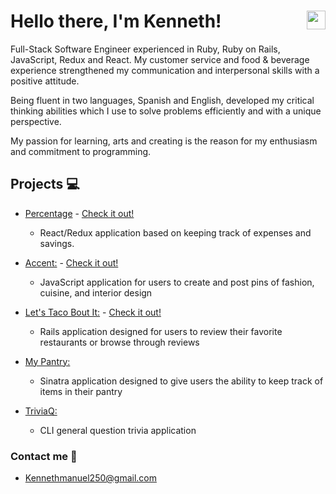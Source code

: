 # Hello there, I'm Kenneth! [<a href="https://www.linkedin.com/in/kenneth-m-colon/" target="blank"><img align="right" src="https://cdn.jsdelivr.net/npm/simple-icons@3.0.1/icons/linkedin.svg" height="30" width="30" /></a>](https://www.linkedin.com/in/kenneth-m-colon/) 

Full-Stack Software Engineer experienced in Ruby, Ruby on Rails, JavaScript, Redux and React. My customer service and food & beverage experience strengthened my communication and interpersonal skills with a positive attitude.

Being fluent in two languages, Spanish and English, developed my critical thinking abilities which I use to solve problems efficiently and with a unique perspective.

My passion for learning, arts and creating is the reason for my enthusiasm and commitment to programming. 

## Projects :computer: 
- [Percentage](https://github.com/ken025/Percentage-React-Redux-Project.git) - [Check it out!](http://percentage.surge.sh/)
  - React/Redux application based on keeping track of expenses and savings.

- [Accent:](https://github.com/ken025/Accent-JS-Project.git) - [Check it out!](http://accent.surge.sh/)
  - JavaScript application for users to create and post pins of fashion, cuisine, and interior design
  
- [Let's Taco Bout It:](https://github.com/ken025/taco_bout_it.git) - [Check it out!](https://agile-ridge-60021.herokuapp.com/)
  - Rails application designed for users to review their  favorite restaurants or browse through reviews 
  
- [My Pantry:](https://github.com/ken025/Pantry_Sinatra_Project.git)
  - Sinatra application designed to give users the ability to keep track of items in their pantry
  
- [TriviaQ:](https://github.com/ken025/CLI-TriviaQ.git)
  - CLI general question trivia application
  
### Contact me :incoming_envelope:
  - Kennethmanuel250@gmail.com

